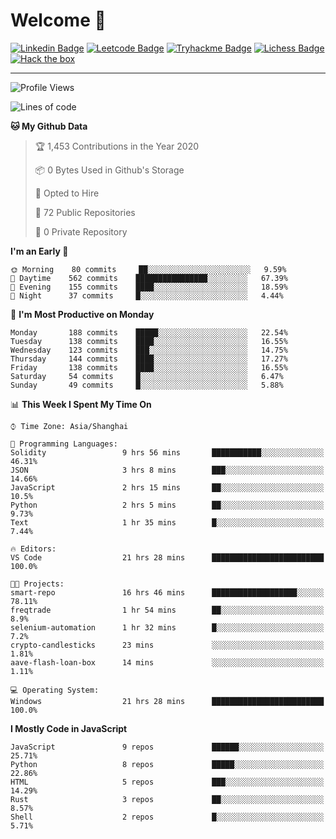 # Welcome 👋

[![Linkedin Badge](https://img.shields.io/badge/-PedroTorres-blue?style=flat-square&logo=Linkedin&logoColor=white&link=https://www.linkedin.com/in/PedroTorres/)](https://www.linkedin.com/in/pedro-torres-cruz/)
[![Leetcode Badge](https://img.shields.io/badge/profile-leetcode-green)](https://leetcode.com/corfucinas/)
[![Tryhackme Badge](https://img.shields.io/badge/profile-tryhackme-blue)](https://tryhackme.com/p/Corfucinas/)
[![Lichess Badge](https://img.shields.io/badge/challenge_me-lichess-yellow)](https://lichess.org/@/Corfucinas)
[![Hack the box](https://img.shields.io/badge/hack_the_box-profile-red)](https://www.hackthebox.eu/profile/375826)

---

<!--START_SECTION:waka-->
![Profile Views](http://img.shields.io/badge/Profile%20Views-1-blue)

![Lines of code](https://img.shields.io/badge/From%20Hello%20World%20I%27ve%20Written-18.1%20million%20lines%20of%20code-blue)

**🐱 My Github Data** 

> 🏆 1,453 Contributions in the Year 2020
 > 
> 📦 0 Bytes Used in Github's Storage 
 > 
> 💼 Opted to Hire
 > 
> 📜 72 Public Repositories
 > 
> 🔑 0 Private Repository 
 > 
**I'm an Early 🐤** 

```text
🌞 Morning    80 commits     ██░░░░░░░░░░░░░░░░░░░░░░░   9.59% 
🌆 Daytime    562 commits    ████████████████░░░░░░░░░   67.39% 
🌃 Evening    155 commits    ████░░░░░░░░░░░░░░░░░░░░░   18.59% 
🌙 Night      37 commits     █░░░░░░░░░░░░░░░░░░░░░░░░   4.44%

```
📅 **I'm Most Productive on Monday** 

```text
Monday       188 commits    █████░░░░░░░░░░░░░░░░░░░░   22.54% 
Tuesday      138 commits    ████░░░░░░░░░░░░░░░░░░░░░   16.55% 
Wednesday    123 commits    ███░░░░░░░░░░░░░░░░░░░░░░   14.75% 
Thursday     144 commits    ████░░░░░░░░░░░░░░░░░░░░░   17.27% 
Friday       138 commits    ████░░░░░░░░░░░░░░░░░░░░░   16.55% 
Saturday     54 commits     █░░░░░░░░░░░░░░░░░░░░░░░░   6.47% 
Sunday       49 commits     █░░░░░░░░░░░░░░░░░░░░░░░░   5.88%

```


📊 **This Week I Spent My Time On** 

```text
⌚︎ Time Zone: Asia/Shanghai

💬 Programming Languages: 
Solidity                 9 hrs 56 mins       ███████████░░░░░░░░░░░░░░   46.31% 
JSON                     3 hrs 8 mins        ███░░░░░░░░░░░░░░░░░░░░░░   14.66% 
JavaScript               2 hrs 15 mins       ██░░░░░░░░░░░░░░░░░░░░░░░   10.5% 
Python                   2 hrs 5 mins        ██░░░░░░░░░░░░░░░░░░░░░░░   9.73% 
Text                     1 hr 35 mins        █░░░░░░░░░░░░░░░░░░░░░░░░   7.44%

🔥 Editors: 
VS Code                  21 hrs 28 mins      █████████████████████████   100.0%

🐱‍💻 Projects: 
smart-repo               16 hrs 46 mins      ███████████████████░░░░░░   78.11% 
freqtrade                1 hr 54 mins        ██░░░░░░░░░░░░░░░░░░░░░░░   8.9% 
selenium-automation      1 hr 32 mins        █░░░░░░░░░░░░░░░░░░░░░░░░   7.2% 
crypto-candlesticks      23 mins             ░░░░░░░░░░░░░░░░░░░░░░░░░   1.81% 
aave-flash-loan-box      14 mins             ░░░░░░░░░░░░░░░░░░░░░░░░░   1.11%

💻 Operating System: 
Windows                  21 hrs 28 mins      █████████████████████████   100.0%

```

**I Mostly Code in JavaScript** 

```text
JavaScript               9 repos             ██████░░░░░░░░░░░░░░░░░░░   25.71% 
Python                   8 repos             █████░░░░░░░░░░░░░░░░░░░░   22.86% 
HTML                     5 repos             ███░░░░░░░░░░░░░░░░░░░░░░   14.29% 
Rust                     3 repos             ██░░░░░░░░░░░░░░░░░░░░░░░   8.57% 
Shell                    2 repos             █░░░░░░░░░░░░░░░░░░░░░░░░   5.71%

```



<!--END_SECTION:waka-->
